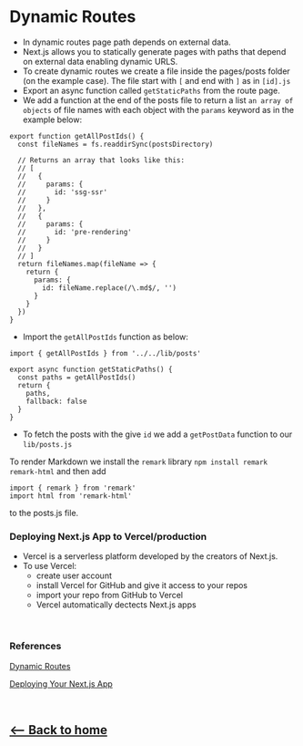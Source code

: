 # Dynamic Routes

* In dynamic routes page path depends on external data.
* Next.js allows you to statically generate pages with paths that depend on external data enabling dynamic URLS.
* To create dynamic routes we create a file inside the pages/posts folder (on the example case). The file start with `[` and end with `]` as in `[id].js` 
* Export an async function called `getStaticPaths` from the route page.
* We add a function at the end of the posts file to return a list `an array of objects` of file names with each object with the `params` keyword as in the example below:
```
export function getAllPostIds() {
  const fileNames = fs.readdirSync(postsDirectory)

  // Returns an array that looks like this:
  // [
  //   {
  //     params: {
  //       id: 'ssg-ssr'
  //     }
  //   },
  //   {
  //     params: {
  //       id: 'pre-rendering'
  //     }
  //   }
  // ]
  return fileNames.map(fileName => {
    return {
      params: {
        id: fileName.replace(/\.md$/, '')
      }
    }
  })
}
```
* Import the `getAllPostIds` function as below:
```
import { getAllPostIds } from '../../lib/posts'

export async function getStaticPaths() {
  const paths = getAllPostIds()
  return {
    paths,
    fallback: false
  }
}
```
* To fetch the posts with the give `id` we add a `getPostData` function to our `lib/posts.js`

To render Markdown we install the `remark` library `npm install remark remark-html` and then add 
```
import { remark } from 'remark'
import html from 'remark-html'
``` 
to the posts.js file.

### Deploying Next.js App to Vercel/production

* Vercel is a serverless platform developed by the creators of Next.js.
* To use Vercel:
    * create user account
    * install Vercel for GitHub and give it access to your repos
    * import your repo from GitHub to Vercel
    * Vercel automatically dectects Next.js apps
    

<br />

### References

[Dynamic Routes](https://nextjs.org/learn/basics/dynamic-routes)

[Deploying Your Next.js App](https://nextjs.org/learn/basics/deploying-nextjs-app)


<br />

## [<-- Back to home](README.md)
